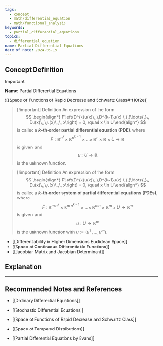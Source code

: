 ```yaml
---
tags:
  - concept
  - math/differential_equation
  - math/functional_analysis
keywords:
  - partial_differential_equations
topics:
  - differential_equation
name: Partial Differential Equations
date of note: 2024-06-15
---
```


## Concept Definition

>[!important]
>**Name**: Partial Differential Equations



![[Space of Functions of Rapid Decrease and Schwartz Class#^f10f2e]]


>[!important] Definition
>An expression of the form
>$$
>\begin{align*}
> F\left(D^{k}u(x)\,,\,D^{k-1}u(x) \,{,}\ldots{,}\, Du(x)\,,\,u(x)\,,\, x\right) = 0, \quad x \in U
>\end{align*}
>$$
>is called a **$k$-th-order partial differential equation (PDE)**, 
>where
>$$
>F: \mathbb{R}^{n^k} \times \mathbb{R}^{n^{k-1}} \,{\times}\ldots{\times}\, \mathbb{R}^n \times \mathbb{R} \times U \to \mathbb{R}
>$$ 
>is given, and
>$$
>u: U \to \mathbb{R}
>$$
>is the unknown function.

>[!important] Definition
>An expression of the form
>$$
>\begin{align*}
> F\left(D^{k}u(x)\,,\,D^{k-1}u(x) \,{,}\ldots{,}\, Du(x)\,,\,u(x)\,,\, x\right) = 0, \quad x \in U
>\end{align*}
>$$
>is called a **$k$-th-order system of partial differential equations (PDEs)**, 
>where
>$$
>F: \mathbb{R}^{m\,n^k} \times \mathbb{R}^{m\,n^{k-1}} \,{\times}\ldots{\times}\, \mathbb{R}^{m\,n} \times \mathbb{R}^{m} \times U \to \mathbb{R}^{m}
>$$ 
>is given, and
>$$
>u: U \to \mathbb{R}^{m}
>$$
>is the unknown function with $u:= \left(u^1 \,{,}\ldots{,}\, u^{m}\right)$.

- [[Differentiability in Higher Dimensions Euclidean Space]]
- [[Space of Continuous Differentiable Functions]]
- [[Jacobian Matrix and Jacobian Determinant]]

## Explanation





-----------
##  Recommended Notes and References


- [[Ordinary Differential Equations]]
- [[Stochastic Differential Equations]]

- [[Space of Functions of Rapid Decrease and Schwartz Class]]
- [[Space of Tempered Distributions]]

- [[Partial Differential Equations by Evans]]